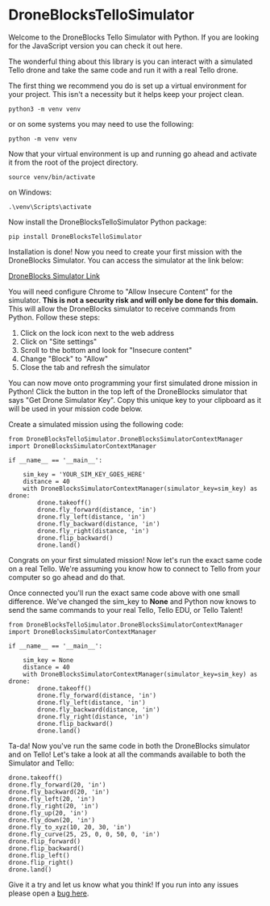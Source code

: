 # DroneBlocksTelloSimulator

Welcome to the DroneBlocks Tello Simulator with Python. If you are looking for the JavaScript version you can check it out here.

The wonderful thing about this library is you can interact with a simulated Tello drone and take the same code and run it with a real Tello drone.

The first thing we recommend you do is set up a virtual environment for your project. This isn't a necessity but it helps keep your project clean.

```
python3 -m venv venv
```

or on some systems you may need to use the following:

```
python -m venv venv
```
Now that your virtual environment is up and running go ahead and activate it from the root of the project directory.

```
source venv/bin/activate
```
on Windows:
```
.\venv\Scripts\activate
```
Now install the DroneBlocksTelloSimulator Python package:

```
pip install DroneBlocksTelloSimulator
```
Installation is done! Now you need to create your first mission with the DroneBlocks Simulator. You can access the simulator at the link below:

[DroneBlocks Simulator Link](http://coding-sim.droneblocks.io/)

You will need configure Chrome to "Allow Insecure Content" for the simulator. **This is not a security risk and will only be done for this domain.** This will allow the DroneBlocks simulator to receive commands from Python. Follow these steps:

1. Click on the lock icon next to the web address
2. Click on "Site settings"
3. Scroll to the bottom and look for "Insecure content"
4. Change "Block" to "Allow"
5. Close the tab and refresh the simulator

You can now move onto programming your first simulated drone mission in Python! Click the button in the top left of the DroneBlocks simulator that says "Get Drone Simulator Key". Copy this unique key to your clipboard as it will be used in your mission code below.

Create a simulated mission using the following code:

```
from DroneBlocksTelloSimulator.DroneBlocksSimulatorContextManager import DroneBlocksSimulatorContextManager

if __name__ == '__main__':

    sim_key = 'YOUR_SIM_KEY_GOES_HERE'
    distance = 40
    with DroneBlocksSimulatorContextManager(simulator_key=sim_key) as drone:
        drone.takeoff()
        drone.fly_forward(distance, 'in')
        drone.fly_left(distance, 'in')
        drone.fly_backward(distance, 'in')
        drone.fly_right(distance, 'in')
        drone.flip_backward()
        drone.land()
```

Congrats on your first simulated mission! Now let's run the exact same code on a real Tello. We're assuming you know how to connect to Tello from your computer so go ahead and do that.

Once connected you'll run the exact same code above with one small difference. We've changed the sim_key to **None** and Python now knows to send the same commands to your real Tello, Tello EDU, or Tello Talent!

```
from DroneBlocksTelloSimulator.DroneBlocksSimulatorContextManager import DroneBlocksSimulatorContextManager

if __name__ == '__main__':

    sim_key = None
    distance = 40
    with DroneBlocksSimulatorContextManager(simulator_key=sim_key) as drone:
        drone.takeoff()
        drone.fly_forward(distance, 'in')
        drone.fly_left(distance, 'in')
        drone.fly_backward(distance, 'in')
        drone.fly_right(distance, 'in')
        drone.flip_backward()
        drone.land()
```
Ta-da! Now you've run the same code in both the DroneBlocks simulator and on Tello! Let's take a look at all the commands available to both the Simulator and Tello:

```
drone.takeoff()
drone.fly_forward(20, 'in')
drone.fly_backward(20, 'in')
drone.fly_left(20, 'in')
drone.fly_right(20, 'in')
drone.fly_up(20, 'in')
drone.fly_down(20, 'in')
drone.fly_to_xyz(10, 20, 30, 'in')
drone.fly_curve(25, 25, 0, 0, 50, 0, 'in')
drone.flip_forward()
drone.flip_backward()
drone.flip_left()
drone.flip_right()
drone.land()
```
Give it a try and let us know what you think! If you run into any issues please open a [bug here](https://github.com/dbaldwin/DroneBlocks-Tello-Simulator-With-Python/issues).